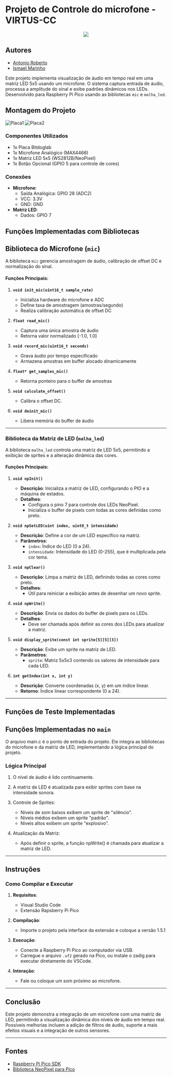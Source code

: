 # Projeto de Controle do microfone - VIRTUS-CC
<p align="center">
  <img src="images/VirtusCC.png" />
</p>

## Autores

- [Antonio Roberto](https://github.com/antoniojunior2222)
- [Ismael Marinho](https://github.com/smalljooj)

Este projeto implementa visualização de áudio em tempo real em uma matriz LED 5x5 usando um microfone. O sistema captura entrada de áudio, processa a amplitude do sinal e exibe padrões dinâmicos nos LEDs. Desenvolvido para Raspberry Pi Pico usando as bibliotecas `mic` e `malha_led`.

## Montagem do Projeto
![Placa1](images/Placa_up.png)
![Placa2](images/Placa_profile.png)


### Componentes Utilizados

- 1x Placa Bitdoglab
- 1x Microfone Analógico (MAX4466)
- 1x Matriz LED 5x5 (WS2812B/NeoPixel)
- 1x Botão Opcional (GPIO 5 para controle de cores)

### Conexões

- **Microfone**:
  - Saída Analógica: GPIO 28 (ADC2)
  - VCC: 3.3V
  - GND: GND
- **Matriz LED**:
  - Dados: GPIO 7

## Funções Implementadas com Bibliotecas

## Biblioteca do Microfone (`mic`)

A biblioteca `mic` gerencia amostragem de áudio, calibração de offset DC e normalização do sinal.

#### Funções Principais:

1. **`void init_mic(uint16_t sample_rate)`**
   - Inicializa hardware do microfone e ADC
   - Define taxa de amostragem (amostras/segundo)
   - Realiza calibração automática de offset DC

2. **`float read_mic()`**
   - Captura uma única amostra de áudio
   - Retorna valor normalizado [-1.0, 1.0]

3. **`void record_mic(uint16_t seconds)`**
   - Grava áudio por tempo especificado
   - Armazena amostras em buffer alocado dinamicamente

4. **`float* get_samples_mic()`**
   - Retorna ponteiro para o buffer de amostras

5. **`void calculate_offset()`**
   - Calibra o offset DC.

6. **`void deinit_mic()`**
   - Libera memória do buffer de áudio

---

### **Biblioteca da Matriz de LED (`malha_led`)**

A biblioteca `malha_led` controla uma matriz de LED 5x5, permitindo a exibição de sprites e a alteração dinâmica das cores.

#### Funções Principais:

1. **`void npInit()`**
   - **Descrição**: Inicializa a matriz de LED, configurando o PIO e a máquina de estados.
   - **Detalhes**:
     - Configura o pino 7 para controle dos LEDs NeoPixel.
     - Inicializa o buffer de pixels com todas as cores definidas como preto.

2. **`void npSetLED(uint index, uint8_t intensidade)`**
   - **Descrição**: Define a cor de um LED específico na matriz.
   - **Parâmetros**:
     - `index`: Índice do LED (0 a 24).
     - `intensidade`: Intensidade do LED (0-255), que é multiplicada pela cor tema.

3. **`void npClear()`**
   - **Descrição**: Limpa a matriz de LED, definindo todas as cores como preto.
   - **Detalhes**:
     - Útil para reiniciar a exibição antes de desenhar um novo sprite.

4. **`void npWrite()`**
   - **Descrição**: Envia os dados do buffer de pixels para os LEDs.
   - **Detalhes**:
     - Deve ser chamada após definir as cores dos LEDs para atualizar a matriz.

5. **`void display_sprite(const int sprite[5][5][3])`**
   - **Descrição**: Exibe um sprite na matriz de LED.
   - **Parâmetros**:
     - `sprite`: Matriz 5x5x3 contendo os valores de intensidade para cada LED.

6. **`int getIndex(int x, int y)`**
   - **Descrição**: Converte coordenadas (x, y) em um índice linear.
   - **Retorno**: Índice linear correspondente (0 a 24).

---

## Funções de Teste Implementadas


## Funções Implementadas no `main`

O arquivo main.c é o ponto de entrada do projeto. Ele integra as bibliotecas do microfone e da matriz de LED, implementando a lógica principal do projeto.

### **Lógica Principal**

1. O nível de áudio é lido continuamente.

2. A matriz de LED é atualizada para exibir sprites com base na intensidade sonora.

3. Controle de Sprites:
    - Níveis de som baixos exibem um sprite de "silêncio".
    - Níveis médios exibem um sprite "padrão".
    - Níveis altos exibem um sprite "explosivo".

4. Atualização da Matriz:
    - Após definir o sprite, a função npWrite() é chamada para atualizar a matriz de LED.

---

## Instruções

### Como Compilar e Executar

1. **Requisitos**:
   - Visual Studio Code
   - Extensão Rapsberry Pi Pico

2. **Compilação**:
   - Importe o projeto pela interface da extensão e coloque a versão 1.5.1

3. **Execução**:
   - Conecte a Raspberry Pi Pico ao computador via USB.
   - Carregue o arquivo `.uf2` gerado na Pico, ou instale o zadig para executar diretamente do VSCode.

4. **Interação**:
   - Fale ou coloque um som próximo ao microfone.

---

## Conclusão

Este projeto demonstra a integração de um microfone com uma matriz de LED, permitindo a visualização dinâmica dos níveis de áudio em tempo real. Possíveis melhorias incluem a adição de filtros de áudio, suporte a mais efeitos visuais e a integração de outros sensores.

---

## Fontes

- [Raspberry Pi Pico SDK](https://github.com/raspberrypi/pico-sdk)
- [Biblioteca NeoPixel para Pico](https://github.com/raspberrypi/pico-examples/tree/master/pio/ws2812)
